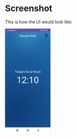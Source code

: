 # Screenshot #

This is how the UI would look like:

<img src="https://github.com/vathanak-mao/solarnoon/blob/main/.github/demo.jpg" width="30%"/>


